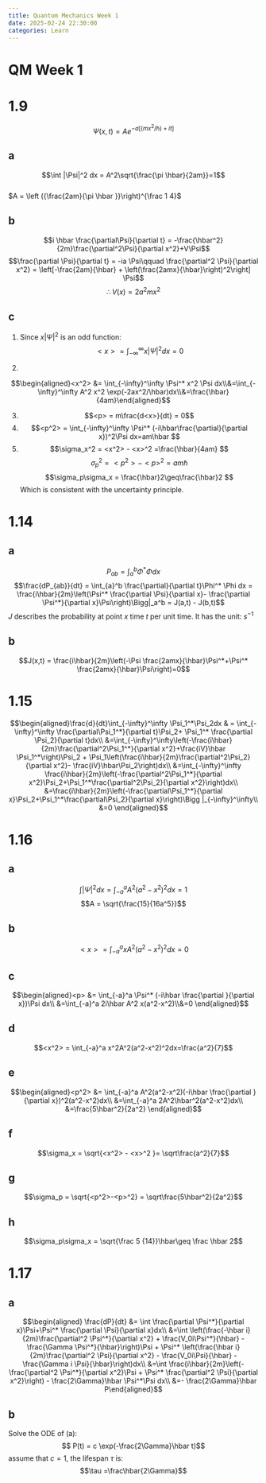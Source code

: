 ```yaml
---
title: Quantom Mechanics Week 1
date: 2025-02-24 22:30:00
categories: Learn
---
```

# QM Week 1 
# 1.9 
$$\Psi (x,t) =  A e^{-a[(mx^2/\hbar)+ it]}$$
## a 
$$\int |\Psi|^2 dx = A^2\sqrt{\frac{\pi \hbar}{2am}}=1$$  
$A = \left ({\frac{2am}{\pi \hbar }}\right)^{\frac 1 4}$

## b
$$i \hbar \frac{\partial\Psi}{\partial t} = -\frac{\hbar^2}{2m}\frac{\partial^2\Psi}{\partial x^2}+V\Psi$$
$$\frac{\partial \Psi}{\partial t} = -ia \Psi\qquad \frac{\partial^2 \Psi}{\partial x^2} = \left[-\frac{2am}{\hbar} + \left(\frac{2amx}{\hbar}\right)^2\right] \Psi$$
$$\therefore V(x) = 2a^2 m x^2$$

## c
1. Since $x |\Psi|^2$ is an odd function: $$<x> = \int_{-\infty}^\infty x |\Psi|^2 dx =0$$

2. 
$$\begin{aligned}<x^2> &= \int_{-\infty}^\infty \Psi^* x^2 \Psi dx\\&=\int_{-\infty}^\infty A^2 x^2 \exp(-2ax^2/\hbar)dx\\&=\frac{\hbar}{4am}\end{aligned}$$

3. $$<p> = m\frac{d<x>}{dt} = 0$$
4. $$<p^2> = \int_{-\infty}^\infty  \Psi^* (-i\hbar\frac{\partial}{\partial x})^2\Psi dx=am\hbar $$
5. $$\sigma_x^2 = <x^2> - <x>^2 =\frac{\hbar}{4am} $$ $$\sigma_p^2 = <p^2> - <p>^2 = am\hbar$$ $$\sigma_p\sigma_x = \frac{\hbar}2\geq\frac{\hbar}2 $$ Which is consistent with the uncertainty principle.

# 1.14
## a
$$P_{ab} = \int_{a}^b \Phi^* \Phi dx$$
$$\frac{dP_{ab}}{dt} = \int_{a}^b \frac{\partial}{\partial t}\Phi^* \Phi dx = \frac{i\hbar}{2m}\left(\Psi^* \frac{\partial \Psi}{\partial x}- \frac{\partial \Psi^*}{\partial x}\Psi\right)\Bigg|_a^b = J(a,t) - J(b,t)$$
$J$ describes the probability at point $x$ time $t$ per unit time. It has the unit: $s^{-1}$
## b
$$J(x,t) = \frac{i\hbar}{2m}\left(-\Psi \frac{2amx}{\hbar}\Psi^*+\Psi^* \frac{2amx}{\hbar}\Psi\right)=0$$
# 1.15
$$\begin{aligned}\frac{d}{dt}\int_{-\infty}^\infty  \Psi_1^*\Psi_2dx & = \int_{-\infty}^\infty  \frac{\partial\Psi_1^*}{\partial t}\Psi_2+ \Psi_1^* \frac{\partial \Psi_2}{\partial t}dx\\
&=\int_{-\infty}^\infty\left(-\frac{i\hbar}{2m}\frac{\partial^2\Psi_1^*}{\partial x^2}+\frac{iV}\hbar \Psi_1^*\right)\Psi_2 + \Psi_1\left(\frac{i\hbar}{2m}\frac{\partial^2\Psi_2}{\partial x^2}- \frac{iV}\hbar\Psi_2\right)dx\\
&=\int_{-\infty}^\infty \frac{i\hbar}{2m}\left(-\frac{\partial^2\Psi_1^*}{\partial x^2}\Psi_2+\Psi_1^*\frac{\partial^2\Psi_2}{\partial x^2}\right)dx\\
&=\frac{i\hbar}{2m}\left(-\frac{\partial\Psi_1^*}{\partial x}\Psi_2+\Psi_1^*\frac{\partial\Psi_2}{\partial x}\right)\Bigg |_{-\infty}^\infty\\
&=0
\end{aligned}$$

# 1.16
## a 
$$\int |\Psi|^2 dx = \int_{-a}^a A^2(a^2-x^2)^2dx =1$$ $$A = \sqrt{\frac{15}{16a^5}}$$
## b
$$<x> = \int_{-a}^a xA^2(a^2-x^2)^2dx=0$$
## c
$$\begin{aligned}<p> &= \int_{-a}^a \Psi^* (-i\hbar \frac{\partial }{\partial x})\Psi dx\\
&=\int_{-a}^a 2i\hbar A^2 x(a^2-x^2)\\&=0 \end{aligned}$$
## d
$$<x^2> = \int_{-a}^a x^2A^2(a^2-x^2)^2dx=\frac{a^2}{7}$$
## e
$$\begin{aligned}<p^2> &= \int_{-a}^a A^2(a^2-x^2)(-i\hbar \frac{\partial }{\partial x})^2(a^2-x^2)dx\\
&=\int_{-a}^a 2A^2\hbar^2(a^2-x^2)dx\\
&=\frac{5\hbar^2}{2a^2}
\end{aligned}$$
## f
$$\sigma_x = \sqrt{<x^2> - <x>^2 }= \sqrt\frac{a^2}{7}$$
## g
$$\sigma_p = \sqrt{<p^2>-<p>^2} = \sqrt\frac{5\hbar^2}{2a^2}$$
## h
$$\sigma_p\sigma_x = \sqrt{\frac 5 {14}}\hbar\geq \frac \hbar 2$$

# 1.17
## a
$$\begin{aligned}
\frac{dP}{dt} &= \int \frac{\partial \Psi^*}{\partial x}\Psi+\Psi^* \frac{\partial \Psi}{\partial x}dx\\
&=\int \left(\frac{-\hbar i}{2m}\frac{\partial^2 \Psi^*}{\partial x^2} + \frac{V_0i\Psi^*}{\hbar} - \frac{\Gamma \Psi^*}{\hbar}\right)\Psi + \Psi^* \left(\frac{\hbar i}{2m}\frac{\partial^2 \Psi}{\partial x^2} - \frac{V_0i\Psi}{\hbar} - \frac{\Gamma i \Psi}{\hbar}\right)dx\\
&=\int \frac{i\hbar}{2m}\left(-\frac{\partial^2 \Psi^*}{\partial x^2}\Psi + \Psi^* \frac{\partial^2 \Psi}{\partial x^2}\right) - \frac{2\Gamma}\hbar \Psi^*\Psi dx\\
&=- \frac{2\Gamma}\hbar P\end{aligned}$$ 
## b
Solve the ODE of (a):
$$ P(t) = c \exp(-\frac{2\Gamma}\hbar t)$$
assume that $c=1$, the lifespan $\tau$ is: $$\tau =\frac\hbar{2\Gamma}$$